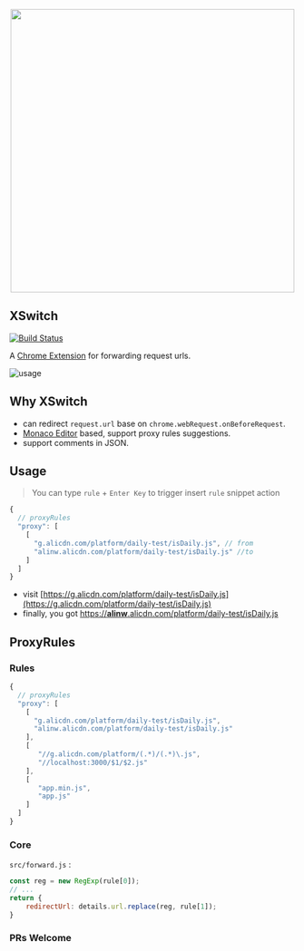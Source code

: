 <p align="center">
  <a href="https://chrome.google.com/webstore/detail/idkjhjggpffolpidfkikidcokdkdaogg">
    <img width="500" src="https://img.alicdn.com/tfs/TB1JIIzmvDH8KJjy1XcXXcpdXXa-1918-832.png">
  </a>
</p>

## XSwitch

[![Build Status](https://travis-ci.org/yize/xswitch.svg?branch=master)](https://travis-ci.org/yize/xswitch)

A [Chrome Extension][web-store] for forwarding request urls.

![usage][screenshot]

## Why XSwitch

* can redirect `request.url` base on `chrome.webRequest.onBeforeRequest`.
* [Monaco Editor][monaco-editor] based, support proxy rules suggestions.
* support comments in JSON.

## Usage

> You can type `rule` + `Enter Key` to trigger insert `rule` snippet action

```js
{
  // proxyRules
  "proxy": [
    [
      "g.alicdn.com/platform/daily-test/isDaily.js", // from
      "alinw.alicdn.com/platform/daily-test/isDaily.js" //to
    ]
  ]
}
```

* visit [https://g.alicdn.com/platform/daily-test/isDaily.js](https://g.alicdn.com/platform/daily-test/isDaily.js)
* finally, you got [https://<b>alinw</b>.alicdn.com/platform/daily-test/isDaily.js](https://alinw.alicdn.com/platform/daily-test/isDaily.js)

## ProxyRules

### Rules

```js
{
  // proxyRules
  "proxy": [
    [
      "g.alicdn.com/platform/daily-test/isDaily.js",
      "alinw.alicdn.com/platform/daily-test/isDaily.js"
    ],
    [
       "//g.alicdn.com/platform/(.*)/(.*)\.js",
       "//localhost:3000/$1/$2.js"
    ],
    [
       "app.min.js",
       "app.js"
    ]
  ]
}
```

### Core

`src/forward.js` :

```js
const reg = new RegExp(rule[0]);
// ...
return {
    redirectUrl: details.url.replace(reg, rule[1]);
}
```

[web-store]: https://chrome.google.com/webstore/detail/idkjhjggpffolpidfkikidcokdkdaogg
[screenshot]: https://img.alicdn.com/tfs/TB1qqEAmvDH8KJjy1XcXXcpdXXa-1674-968.png
[monaco-editor]: https://github.com/Microsoft/monaco-editor

### PRs Welcome
